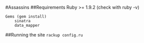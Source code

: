 #Assassins
##Requirements
    Ruby >= 1.9.2 (check with ruby -v) 
    
    Gems (gem install)
        sinatra
        data_mapper

##Running the site
    ```
    rackup config.ru
    ```